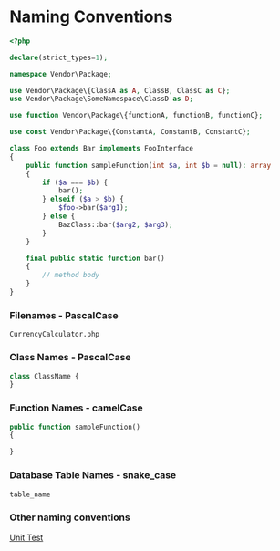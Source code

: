 # Naming Conventions

```php
<?php

declare(strict_types=1);

namespace Vendor\Package;

use Vendor\Package\{ClassA as A, ClassB, ClassC as C};
use Vendor\Package\SomeNamespace\ClassD as D;

use function Vendor\Package\{functionA, functionB, functionC};

use const Vendor\Package\{ConstantA, ConstantB, ConstantC};

class Foo extends Bar implements FooInterface
{
    public function sampleFunction(int $a, int $b = null): array
    {
        if ($a === $b) {
            bar();
        } elseif ($a > $b) {
            $foo->bar($arg1);
        } else {
            BazClass::bar($arg2, $arg3);
        }
    }

    final public static function bar()
    {
        // method body
    }
}
```


### Filenames - **PascalCase**
```
CurrencyCalculator.php
```

### Class Names - **PascalCase**


```php
class ClassName {
}
```

### Function Names - **camelCase**
```php
public function sampleFunction()
{

}
```
### Database Table Names - **snake_case**
```sql
table_name

```

### Other naming conventions
[Unit Test](/tests/unit#naming-conventions)




